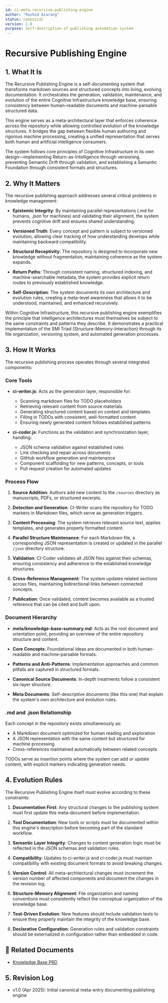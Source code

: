 ```yaml
---
id: ci:meta.recursive-publishing-engine  
author: "Rashid Azarang"
status: canonical  
version: 1.0  
purpose: Self-description of publishing automation system  
---
```


<!-- Migration Status: Complete -->

# Recursive Publishing Engine

## 1. What It Is

The Recursive Publishing Engine is a self-documenting system that transforms markdown sources and structured concepts into living, evolving documentation. It orchestrates the generation, validation, maintenance, and evolution of the entire Cognitive Infrastructure knowledge base, ensuring consistency between human-readable documents and machine-parsable structured data.

This engine serves as a meta-architectural layer that enforces coherence across the repository while allowing controlled evolution of the knowledge structures. It bridges the gap between flexible human authoring and rigorous machine processing, creating a unified representation that serves both human and artificial intelligence consumers.

The system follows core principles of Cognitive Infrastructure in its own design—implementing Return-as-Intelligence through versioning, preventing Semantic Drift through validation, and establishing a Semantic Foundation through consistent formats and structures.

## 2. Why It Matters

The recursive publishing approach addresses several critical problems in knowledge management:

- **Epistemic Integrity**: By maintaining parallel representations (.md for humans, .json for machines) and validating their alignment, the system prevents cognitive drift and ensures shared understanding.

- **Versioned Truth**: Every concept and pattern is subject to versioned evolution, allowing clear tracking of how understanding develops while maintaining backward compatibility.

- **Structural Receptivity**: The repository is designed to incorporate new knowledge without fragmentation, maintaining coherence as the system expands.

- **Return Paths**: Through consistent naming, structured indexing, and machine-searchable metadata, the system provides explicit return routes to previously established knowledge.

- **Self-Description**: The system documents its own architecture and evolution rules, creating a meta-level awareness that allows it to be understood, maintained, and enhanced recursively.

Within Cognitive Infrastructure, this recursive publishing engine exemplifies the principle that intelligence architectures must themselves be subject to the same constraints and patterns they describe. It demonstrates a practical implementation of the SMI Triad (Structure-Memory-Interaction) through its file organization, versioning system, and automated generation processes.

## 3. How It Works

The recursive publishing process operates through several integrated components:

### Core Tools

- **ci-writer.js**: Acts as the generation layer, responsible for:
  - Scanning markdown files for TODO placeholders
  - Retrieving relevant content from source materials
  - Generating structured content based on context and templates
  - Filling in TODOs with consistent, well-formatted content
  - Ensuring newly generated content follows established patterns

- **ci-coder.js**: Functions as the validation and synchronization layer, handling:
  - JSON schema validation against established rules
  - Link checking and repair across documents
  - GitHub workflow generation and maintenance
  - Component scaffolding for new patterns, concepts, or tools
  - Pull request creation for automated updates

### Process Flow

1. **Source Addition**: Authors add new content to the `/sources` directory as manuscripts, PDFs, or structured excerpts.

2. **Detection and Generation**: CI-Writer scans the repository for TODO markers in Markdown files, which serve as generation triggers.

3. **Content Processing**: The system retrieves relevant source text, applies templates, and generates properly formatted content.

4. **Parallel Structure Maintenance**: For each Markdown file, a corresponding JSON representation is created or updated in the parallel `/json` directory structure.

5. **Validation**: CI-Coder validates all JSON files against their schemas, ensuring consistency and adherence to the established knowledge structures.

6. **Cross-Reference Management**: The system updates related sections across files, maintaining bidirectional links between connected concepts.

7. **Publication**: Once validated, content becomes available as a trusted reference that can be cited and built upon.

### Document Hierarchy

- **meta/knowledge-base-summary.md**: Acts as the root document and orientation point, providing an overview of the entire repository structure and content.

- **Core Concepts**: Foundational ideas are documented in both human-readable and machine-parsable formats.

- **Patterns and Anti-Patterns**: Implementation approaches and common pitfalls are captured in structured formats.

- **Canonical Source Documents**: In-depth treatments follow a consistent six-layer structure.

- **Meta Documents**: Self-descriptive documents (like this one) that explain the system's own architecture and evolution rules.

### .md and .json Relationship

Each concept in the repository exists simultaneously as:

- A Markdown document optimized for human reading and exploration
- A JSON representation with the same content but structured for machine processing
- Cross-references maintained automatically between related concepts

TODOs serve as insertion points where the system can add or update content, with explicit markers indicating generation needs.

## 4. Evolution Rules

The Recursive Publishing Engine itself must evolve according to these constraints:

1. **Documentation First**: Any structural changes to the publishing system must first update this meta-document before implementation.

2. **Tool Documentation**: New tools or scripts must be documented within this engine's description before becoming part of the standard workflow.

3. **Semantic Layer Integrity**: Changes to content generation logic must be reflected in the JSON schemas and validation rules.

4. **Compatibility**: Updates to ci-writer.js and ci-coder.js must maintain compatibility with existing document formats to avoid breaking changes.

5. **Version Control**: All meta-architectural changes must increment the version number of affected components and document the changes in the revision log.

6. **Structure-Memory Alignment**: File organization and naming conventions must consistently reflect the conceptual organization of the knowledge base.

7. **Test-Driven Evolution**: New features should include validation tests to ensure they properly maintain the integrity of the knowledge base.

8. **Declarative Configuration**: Generation rules and validation constraints should be externalized in configuration rather than embedded in code.

## 📎 Related Documents
* [Knowledge Base PRD](cognitive-infrastructure-knowledge-base.md)

## 5. Revision Log

- v1.0 (Apr 2025): Initial canonical meta-entry documenting publishing engine 